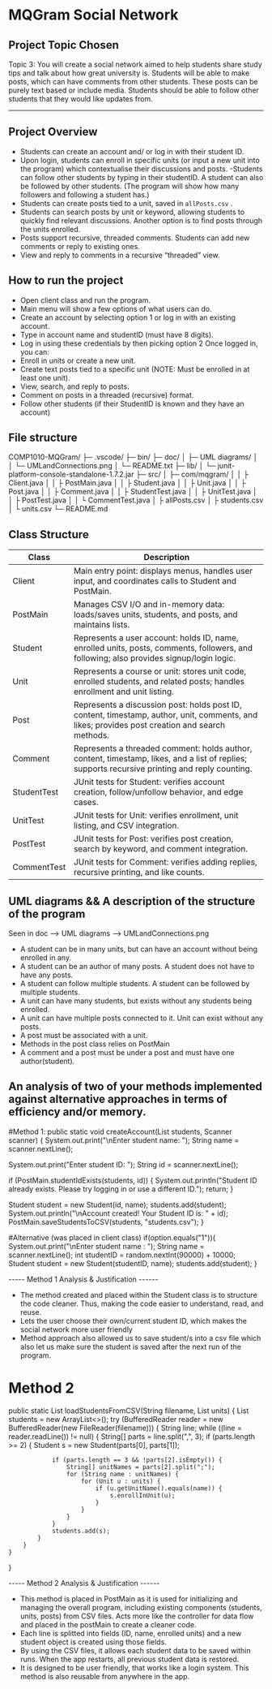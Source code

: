 # **MQGram Social Network**

## **Project Topic Chosen**
Topic 3: 
You will create a social network aimed to help students share study tips and talk about how great university is. 
Students will be able to make posts, which can have comments from other students. 
These posts can be purely text based or include media. 
Students should be able to follow other students that they would like updates from.  

---

## **Project Overview**

- Students can create an account and/ or log in with their student ID.
- Upon login, students can enroll in specific units (or input a new unit into the program) which contextualise their discussions and posts. 
-Students can follow other students by typing in their studentID. A student can also be followed by other students. (The program will show how many followers and following a student has.)
- Students can create posts tied to a unit, saved in `allPosts.csv` .
- Students can search posts by unit or keyword, allowing students to quickly find relevant discussions. Another option is to find posts through the units enrolled.
- Posts support recursive, threaded comments. Students can add new comments or reply to existing ones.
- View and reply to comments in a recursive “threaded” view.


## How to run the project
- Open client class and run the program. 
- Main menu will show a few options of what users can do. 
- Create an account by selecting option 1 or log in with an existing account. 
-  Type in account name and studentID (must have 8 digits). 
- Log in using these credentials by then picking option 2
Once logged in, you can:
- Enroll in units or create a new unit. 
- Create text posts tied to a specific unit (NOTE: Must be enrolled in at least one unit).
- View, search, and reply to posts.
- Comment on posts in a threaded (recursive) format.
- Follow other students (if their StudentID is known and they have an account)


## File structure
COMP1010-MQGram/
├─ .vscode/
├─ bin/
├─ doc/
│   ├─ UML diagrams/
│   │   └─ UMLandConnections.png
│   └─ README.txt
├─ lib/
│   └─ junit-platform-console-standalone-1.7.2.jar
├─ src/
│   ├─ com/mqgram/
│   │   ├ Client.java
│   │   ├ PostMain.java
│   │   ├ Student.java
│   │   ├ Unit.java
│   │   ├ Post.java
│   │   ├ Comment.java
│   │   ├ StudentTest.java
│   │   ├ UnitTest.java
│   │   ├ PostTest.java
│   │   └ CommentTest.java
│   ├ allPosts.csv
│   ├ students.csv
│   └ units.csv
└─ README.md      



## Class Structure

| Class        | Description                                                                                                                                       |
|--------------|---------------------------------------------------------------------------------------------------------------------------------------------------|
| Client       | Main entry point: displays menus, handles user input, and coordinates calls to Student and PostMain.                                             |
| PostMain     | Manages CSV I/O and in-memory data: loads/saves units, students, and posts, and maintains lists.                                                  |
| Student      | Represents a user account: holds ID, name, enrolled units, posts, comments, followers, and following; also provides signup/login logic.           |
| Unit         | Represents a course or unit: stores unit code, enrolled students, and related posts; handles enrollment and unit listing.                          |
| Post         | Represents a discussion post: holds post ID, content, timestamp, author, unit, comments, and likes; provides post creation and search methods.    |
| Comment      | Represents a threaded comment: holds author, content, timestamp, likes, and a list of replies; supports recursive printing and reply counting.     |
| StudentTest  | JUnit tests for Student: verifies account creation, follow/unfollow behavior, and edge cases.                                                     |
| UnitTest     | JUnit tests for Unit: verifies enrollment, unit listing, and CSV integration.                                                                      |
| PostTest     | JUnit tests for Post: verifies post creation, search by keyword, and comment integration.                                                         |
| CommentTest  | JUnit tests for Comment: verifies adding replies, recursive printing, and like counts.                                                            |

## UML diagrams && A description of the structure of the program 
Seen in doc --> UML diagrams --> UMLandConnections.png
- A student can be in many units, but can have an account without being enrolled in any.
- A student can be an author of many posts. A student does not have to have any posts. 
- A student can follow multiple students. A student can be followed by multiple students. 
- A unit can have many students, but exists without any students being enrolled.
- A unit can have multiple posts connected to it. Unit can exist without any posts. 
- A post must be associated with a unit.
- Methods in the post class relies on PostMain
- A comment and a post must be under a post and must have one author(student).  



## An analysis of two of your methods implemented against alternative approaches in terms of efficiency and/or memory. 

#Method 1: 
public static void createAccount(List<Student> students, Scanner scanner) {
  System.out.print("\nEnter student name: ");
  String name = scanner.nextLine();


  System.out.print("Enter student ID: ");
  String id = scanner.nextLine();  


  if (PostMain.studentIdExists(students, id)) {
      System.out.println("Student ID already exists. Please try logging in or use a different ID.");
      return;
  }


  Student student = new Student(id, name);
  students.add(student);
  System.out.println("\nAccount created! Your Student ID is: " + id);   PostMain.saveStudentsToCSV(students, "students.csv");
}




#Alternative (was placed in client class)
if(option.equals("1")){
           System.out.print("\nEnter student name : ");
           String name = scanner.nextLine();
int studentID = random.nextInt(90000) + 10000;
           Student student = new Student(studentID, name);
students.add(student);
}




----- Method 1 Analysis & Justification  ------
- The method created and placed within the Student class is to structure the code cleaner. 
    Thus, making the code easier to understand, read, and reuse. 
- Lets the user choose their own/current student ID, which makes the social network more user friendly
- Method approach also allowed us to save student/s into a csv file which also let us make sure the student is saved after the next run of the program.





# Method 2

public static List<Student> loadStudentsFromCSV(String filename, List<Unit> units) {
    List<Student> students = new ArrayList<>();
    try (BufferedReader reader = new BufferedReader(new FileReader(filename))) {
        String line;
        while ((line = reader.readLine()) != null) {
            String[] parts = line.split(",", 3);
            if (parts.length >= 2) {
                Student s = new Student(parts[0], parts[1]);


               
                if (parts.length == 3 && !parts[2].isEmpty()) {
                    String[] unitNames = parts[2].split(";");
                    for (String name : unitNames) {
                        for (Unit u : units) {
                            if (u.getUnitName().equals(name)) {
                                s.enrollInUnit(u);
                            }
                        }
                    }
                }
                students.add(s);
            }
        }
    }
}


----- Method 2 Analysis & Justification  ------

- This method is placed in PostMain as it is used for initializing and managing the overall program, 
    including existing components (students, units, posts) from CSV files. Acts more like the controller
    for data flow and placed in the postMain to create a cleaner code. 
- Each line is splitted into fields (ID, name, enrolled units) and a new student object is created using those fields. 
- By using the CSV files, it allows each student data to be saved within runs. When the app restarts, all previous student data is restored.
- It is designed to be user friendly, that works like a login system. This method is also reusable from anywhere in the app. 
